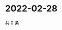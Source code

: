 # 2022-02-28

共 0 条

<!-- BEGIN WEIBO -->
<!-- 最后更新时间 Mon Feb 28 2022 05:09:00 GMT+0800 (China Standard Time) -->

<!-- END WEIBO -->

